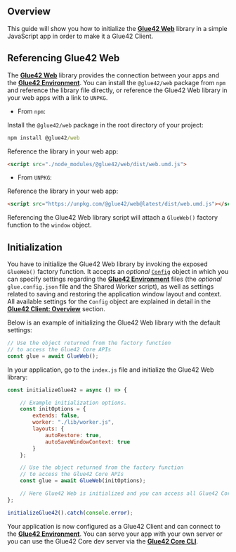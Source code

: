 ## Overview

This guide will show you how to initialize the [**Glue42 Web**](../../../../reference/core/latest/glue42%20web/index.html) library in a simple JavaScript app in order to make it a Glue42 Client.

## Referencing Glue42 Web

The [**Glue42 Web**](../../../../reference/core/latest/glue42%20web/index.html) library provides the connection between your apps and the [**Glue42 Environment**](../../environment/overview/index.html). You can install the `@glue42/web` package from `npm` and reference the library file directly, or reference the Glue42 Web library in your web apps with a link to `UNPKG`.

- From `npm`:

Install the `@glue42/web` package in the root directory of your project:

```cmd
npm install @glue42/web
```

Reference the library in your web app:

```html
<script src="./node_modules/@glue42/web/dist/web.umd.js">
```

- From `UNPKG`:

Reference the library in your web app:

```html
<script src="https://unpkg.com/@glue42/web@latest/dist/web.umd.js"></script>
```

Referencing the Glue42 Web library script will attach a `GlueWeb()` factory function to the `window` object.

## Initialization

You have to initialize the Glue42 Web library by invoking the exposed `GlueWeb()` factory function. It accepts an *optional* [`Config`](../../../../reference/core/latest/glue42%20web/index.html#!Config) object in which you can specify settings regarding the [**Glue42 Environment**](../../environment/overview/index.html) files (the *optional* `glue.config.json` file and the Shared Worker script), as well as settings related to saving and restoring the application window layout and context. All available settings for the `Config` object are explained in detail in the [**Glue42 Client: Overview**](../overview/index.html) section.

Below is an example of initializing the Glue42 Web library with the default settings:

```javascript
// Use the object returned from the factory function
// to access the Glue42 Core APIs
const glue = await GlueWeb();
```

In your application, go to the `index.js` file and initialize the Glue42 Web library:

```javascript
const initializeGlue42 = async () => {

    // Example initialization options.
    const initOptions = {
        extends: false,
        worker: "./lib/worker.js",
        layouts: {
            autoRestore: true,
            autoSaveWindowContext: true
        }
    };

    // Use the object returned from the factory function
    // to access the Glue42 Core APIs
    const glue = await GlueWeb(initOptions);

    // Here Glue42 Web is initialized and you can access all Glue42 Core APIs
};

initializeGlue42().catch(console.error);
```

Your application is now configured as a Glue42 Client and can connect to the [**Glue42 Environment**](../../environment/overview/index.html). You can serve your app with your own server or you can use the Glue42 Core dev server via the [**Glue42 Core CLI**](../../cli/index.html).